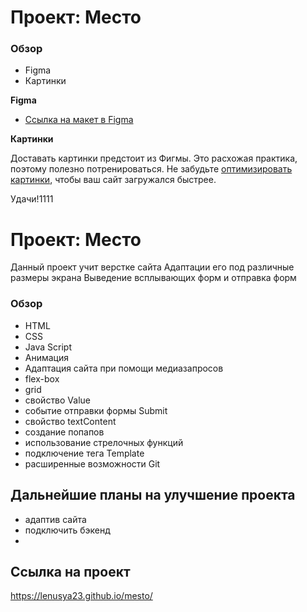 # Проект: Место

### Обзор

* Figma
* Картинки

**Figma**

* [Ссылка на макет в Figma](https://www.figma.com/file/2cn9N9jSkmxD84oJik7xL7/JavaScript.-Sprint-4?node-id=0%3A1)

**Картинки**

Доставать картинки предстоит из Фигмы. Это расхожая практика, поэтому полезно потренироваться.
Не забудьте [оптимизировать картинки](https://tinypng.com/), чтобы ваш сайт загружался быстрее.

Удачи!1111
# Проект: Место
Данный проект учит верстке сайта
Адаптации его под различные размеры экрана
Выведение всплывающих форм и отправка форм
### Обзор
- HTML
- CSS
- Java Script
- Анимация
- Адаптация сайта при помощи медиазапросов
- flex-box
- grid
- свойство Value
- событие отправки формы Submit
- свойство textContent
- создание попапов
- использование стрелочных функций
- подключение тега Template
- расширенные возможности Git

## Дальнейшие планы на улучшение проекта
- адаптив сайта
- подключить бэкенд
-
## Ссылка на проект

https://lenusya23.github.io/mesto/